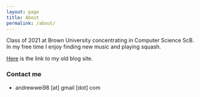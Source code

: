 ```yaml
---
layout: page
title: About
permalink: /about/
---
```


Class of 2021 at Brown University concentrating in Computer Science ScB.
In my free time I enjoy finding new music and playing squash.

[Here](http://www.sudocat.blogspot.com/) is the link to my old blog site.

### Contact me

- andrewwei98 [at] gmail [dot] com

